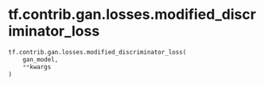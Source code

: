 <div itemscope itemtype="http://developers.google.com/ReferenceObject">
<meta itemprop="name" content="tf.contrib.gan.losses.modified_discriminator_loss" />
<meta itemprop="path" content="Stable" />
</div>

# tf.contrib.gan.losses.modified_discriminator_loss

``` python
tf.contrib.gan.losses.modified_discriminator_loss(
    gan_model,
    **kwargs
)
```

